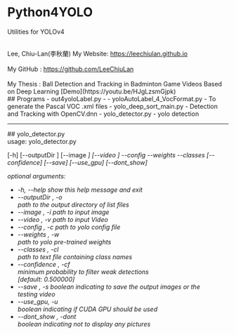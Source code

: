 # Python4YOLO
Utilities for YOLOv4

<br>
Lee, Chiu-Lan(李秋蘭)  
My Website: <a href="https://leechiulan.github.io" target="_blank">https://leechiulan.github.io</a><br>
<br>
My GitHub : <a href="https://github.com/LeeChiuLan" target="_blank">https://github.com/LeeChiuLan</a><br>
<br>
My Thesis : Ball Detection and Tracking in Badminton Game Videos Based on Deep Learning [Demo](https://youtu.be/HJgLzsmGjpk)
    
<br>
## Programs
- out4yoloLabel.py
  - 
- yoloAutoLabel_4_VocFormat.py
  - To generate the Pascal VOC .xml files
- yolo_deep_sort_main.py
  - Detection and Tracking with OpenCV.dnn
- yolo_detector.py
  - yolo detection
  
<hr> 
## yolo_detector.py
<div>
  usage: yolo_detector.py 
  
  [-h] [--outputDir <O>] [--image <I>] [--video <V>]
                      --config <C> --weights <W> --classes <CL>
                      [--confidence] [--save] [--use_gpu]
                      [--dont_show]
</div>
<div>
optional arguments:
<ul>
  <li>
  -h, --help            show this help message and exit</li>

  <li>--outputDir <O>, -o <O><br>
                        path to the output directory of list files</li>
  <li>--image <I>, -i <I>   path to input image</li>
  <li>--video <V>, -v <V>   path to input Video</li>
  <li>--config <C>, -c <C>  path to yolo config file</li>
  <li>--weights <W>, -w <W><br>
                        path to yolo pre-trained weights</li>
  <li>--classes <CL>, -cl <CL><br>
                        path to text file containing class names</li>
  <li>--confidence <CF>, -cf <CF><br>
                        minimum probability to filter weak detections</li>
                        [default: 0.500000]</li>
  <li>--save , -s    boolean indicating to save the output images or the<br>
                        testing video</li>
  <li>--use_gpu, -u <br>
                        boolean indicating if CUDA GPU should be used</li>
  <li>--dont_show <DONT>, -dont <DONT><br>
                        boolean indicating not to display any pictures</li>

</ul>         
</div>
